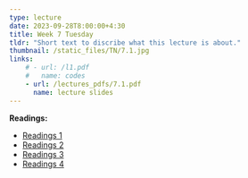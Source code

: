 ```yaml
---
type: lecture
date: 2023-09-28T8:00:00+4:30
title: Week 7 Tuesday
tldr: "Short text to discribe what this lecture is about."
thumbnail: /static_files/TN/7.1.jpg
links: 
    # - url: /l1.pdf
    #   name: codes
    - url: /lectures_pdfs/7.1.pdf
      name: lecture slides
---
```

**Readings:**
- [Readings 1](/readings_pdfs/week2/TH/r1.pdf)
- [Readings 2](/readings_pdfs/week2/TH/r2.pdf)
- [Readings 3](/readings_pdfs/week2/TH/r3.pdf)
- [Readings 4](/readings_pdfs/week2/TH/r4.pdf)


